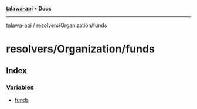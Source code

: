 [**talawa-api**](../../../README.md) • **Docs**

***

[talawa-api](../../../modules.md) / resolvers/Organization/funds

# resolvers/Organization/funds

## Index

### Variables

- [funds](variables/funds.md)
